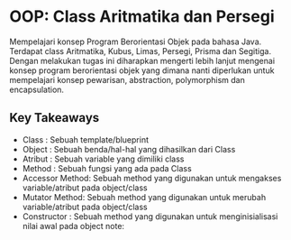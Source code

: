 # OOP: Class Aritmatika dan Persegi

Mempelajari konsep Program Berorientasi Objek pada bahasa Java. Terdapat class Aritmatika, Kubus, Limas, Persegi, Prisma dan Segitiga. Dengan melakukan tugas ini diharapkan mengerti lebih lanjut mengenai konsep program berorientasi objek yang dimana nanti diperlukan untuk mempelajari konsep pewarisan, abstraction, polymorphism dan encapsulation.

## Key Takeaways

- Class : Sebuah template/blueprint
- Object : Sebuah benda/hal-hal yang dihasilkan dari Class
- Atribut : Sebuah variable yang dimiliki class
- Method : Sebuah fungsi yang ada pada Class
- Accessor Method: Sebuah method yang digunakan untuk mengakses variable/atribut pada object/class
- Mutator Method: Sebuah method yang digunakan untuk merubah variable/atribut pada object/class
- Constructor : Sebuah method yang digunakan untuk menginisialisasi nilai awal pada object
  note:
